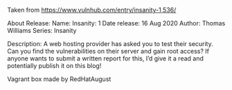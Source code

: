 Taken from https://www.vulnhub.com/entry/insanity-1,536/ 

About Release:
    Name: Insanity: 1
    Date release: 16 Aug 2020
    Author: Thomas Williams
    Series: Insanity

Description:
    A web hosting provider has asked you to test their security. Can you find the vulnerabilities on their server and gain root access? If anyone wants to submit a written report for this, I’d give it a read and potentially publish it on this blog!

Vagrant box made by RedHatAugust
